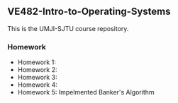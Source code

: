 ## VE482-Intro-to-Operating-Systems
This is the UMJI-SJTU course repository.

### Homework
- Homework 1:
- Homework 2:
- Homework 3:
- Homework 4:
- Homework 5: Impelmented Banker's Algorithm
